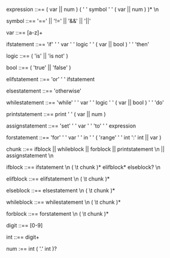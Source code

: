 expression ::== ( var || num ) ( ' ' symbol ' ' ( var || num ) )* \n

symbol ::== '==' || '!=' || '&&' || '||'

var ::== [a-z]+

ifstatement ::== 'if' ' ' var ' ' logic ' ' ( var || bool ) ' ' 'then'

logic ::== ( 'is' || 'is not' )

bool ::== ( 'true' || 'false' )

elifstatement ::== 'or' ' ' ifstatement

elsestatement ::== 'otherwise'

whilestatement ::== 'while' ' ' var ' ' logic ' ' ( var || bool ) ' ' 'do'

printstatement ::== print ' ' ( var || num )

assignstatement ::== 'set' ' ' var ' ' 'to' ' ' expression

forstatement ::== 'for' ' ' var ' ' in ' ' ( 'range' ' ' int ':' int || var )

chunk ::== ifblock || whileblock || forblock || printstatement \n || assignstatement \n

ifblock ::== ifstatement \n ( \t chunk )* elifblock* elseblock? \n

elifblock ::== elifstatement \n ( \t chunk )*

elseblock ::== elsestatement \n ( \t chunk )*

whileblock ::== whilestatement \n ( \t chunk )*

forblock ::== forstatement \n ( \t chunk )*

digit ::== [0-9]

int ::== digit+

num :== int ( '.' int )?
